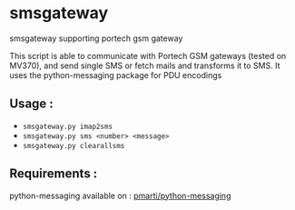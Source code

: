 # smsgateway
smsgateway supporting portech gsm gateway

This script is able to communicate with Portech GSM gateways (tested on MV370), and send single SMS or fetch mails and transforms 
it to SMS. It uses the python-messaging package for PDU encodings

## Usage :
* `smsgateway.py imap2sms`
* `smsgateway.py sms <number> <message>`
* `smsgateway.py clearallsms`


## Requirements :
python-messaging available on : [pmarti/python-messaging](https://github.com/pmarti/python-messaging)
